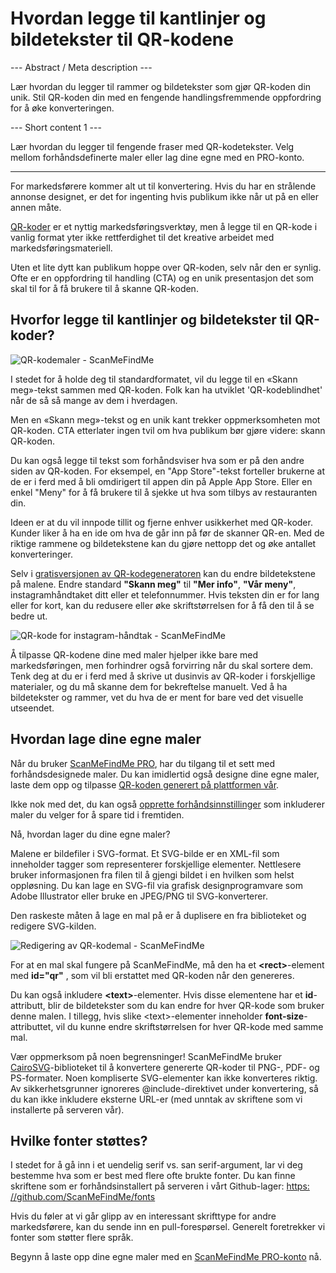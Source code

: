 <h1>Hvordan legge til kantlinjer og bildetekster til QR-kodene</h1>

--- Abstract / Meta description ---

Lær hvordan du legger til rammer og bildetekster som gjør QR-koden din unik. Stil QR-koden din med en fengende handlingsfremmende oppfordring for å øke konverteringen.

--- Short content 1 ---

Lær hvordan du legger til fengende fraser med QR-kodetekster. Velg mellom forhåndsdefinerte maler eller lag dine egne med en PRO-konto.

----------

<p>For markedsførere kommer alt ut til konvertering. Hvis du har en strålende annonse designet, er det for ingenting hvis publikum ikke når ut på en eller annen måte.</p>

<p><a href="#static:url">QR-koder</a> er et nyttig markedsføringsverktøy, men å legge til en QR-kode i vanlig format yter ikke rettferdighet til det kreative arbeidet med markedsføringsmateriell.</p>

<p>Uten et lite dytt kan publikum hoppe over QR-koden, selv når den er synlig. Ofte er en oppfordring til handling (CTA) og en unik presentasjon det som skal til for å få brukere til å skanne QR-koden.</p>

<h2>Hvorfor legge til kantlinjer og bildetekster til QR-koder?</h2>

<p class="imageholder">
    <img src="https://media.scanmefindme.com/blog/about_templates/files/img 1 - templates.png"
        alt="QR-kodemaler - ScanMeFindMe">
</p>

<p>I stedet for å holde deg til standardformatet, vil du legge til en «Skann meg»-tekst sammen med QR-koden. Folk kan ha utviklet 'QR-kodeblindhet' når de så så mange av dem i hverdagen. </p>

<p>Men en «Skann meg»-tekst og en unik kant trekker oppmerksomheten mot QR-koden. CTA etterlater ingen tvil om hva publikum bør gjøre videre: skann QR-koden. </p>

<p>Du kan også legge til tekst som forhåndsviser hva som er på den andre siden av QR-koden. For eksempel, en "App Store"-tekst forteller brukerne at de er i ferd med å bli omdirigert til appen din på Apple App Store. Eller en enkel "Meny" for å få brukere til å sjekke ut hva som tilbys av restauranten din.</p>

<p>Ideen er at du vil innpode tillit og fjerne enhver usikkerhet med QR-koder. Kunder liker å ha en ide om hva de går inn på før de skanner QR-en. Med de riktige rammene og bildetekstene kan du gjøre nettopp det og øke antallet konverteringer.</p>

<p>Selv i <a href="#static:url">gratisversjonen av QR-kodegeneratoren</a> kan du endre bildetekstene på malene. Endre standard <strong>"Skann meg"</strong> til <strong>"Mer info"</strong>, <strong>"Vår meny"</strong>, instagramhåndtaket ditt eller et telefonnummer. Hvis teksten din er for lang eller for kort, kan du redusere eller øke skriftstørrelsen for å få den til å se bedre ut.</p>

<p class="imageholder">
    <img src="https://media.scanmefindme.com/blog/about_templates/files/img 2 - qr code instagram.png"
        alt="QR-kode for instagram-håndtak - ScanMeFindMe">
</p>

<p>Å tilpasse QR-kodene dine med maler hjelper ikke bare med markedsføringen, men forhindrer også forvirring når du skal sortere dem. Tenk deg at du er i ferd med å skrive ut dusinvis av QR-koder i forskjellige materialer, og du må skanne dem for bekreftelse manuelt. Ved å ha bildetekster og rammer, vet du hva de er ment for bare ved det visuelle utseendet.</p>

<h2>Hvordan lage dine egne maler</h2>

<p>Når du bruker <a href="#pro">ScanMeFindMe PRO</a>, har du tilgang til et sett med forhåndsdesignede maler. Du kan imidlertid også designe dine egne maler, laste dem opp og tilpasse <a href="#static:url">QR-koden generert på plattformen vår</a>.</p>

<p>Ikke nok med det, du kan også <a href="#article:about_presets">opprette forhåndsinnstillinger</a> som inkluderer maler du velger for å spare tid i fremtiden. </p>

<p>Nå, hvordan lager du dine egne maler?</p>

<p>Malene er bildefiler i SVG-format. Et SVG-bilde er en XML-fil som inneholder tagger som representerer forskjellige elementer. Nettlesere bruker informasjonen fra filen til å gjengi bildet i en hvilken som helst oppløsning. Du kan lage en SVG-fil via grafisk designprogramvare som Adobe Illustrator eller bruke en JPEG/PNG til SVG-konverterer.</p>

<p>Den raskeste måten å lage en mal på er å duplisere en fra biblioteket og redigere SVG-kilden.</p>

<p class="imageholder">
    <img src="https://media.scanmefindme.com/blog/about_templates/files/img 3 - edit svg template.png"
        alt="Redigering av QR-kodemal - ScanMeFindMe">
</p>

<p>For at en mal skal fungere på ScanMeFindMe, må den ha et <strong class="notranslate">&lt;rect&gt;</strong>-element med <strong class="notranslate">id="qr"</strong> , som vil bli erstattet med QR-koden når den genereres.</p>

<p>Du kan også inkludere <strong class="notranslate">&lt;text&gt;</strong>-elementer. Hvis disse elementene har et <strong class="notranslate">id</strong>-attributt, blir de bildetekster som du kan endre for hver QR-kode som bruker denne malen. I tillegg, hvis slike <span class="notranslate">&lt;text&gt;</span>-elementer inneholder <strong class="notranslate">font-size</strong>-attributtet, vil du kunne endre skriftstørrelsen for hver QR-kode med samme mal.</p>

<p>Vær oppmerksom på noen begrensninger! ScanMeFindMe bruker <a href="https://cairosvg.org/" class="smfm-externallink">CairoSVG</a>-biblioteket til å konvertere genererte QR-koder til PNG-, PDF- og PS-formater. Noen kompliserte SVG-elementer kan ikke konverteres riktig. Av sikkerhetsgrunner ignoreres @include-direktivet under konvertering, så du kan ikke inkludere eksterne URL-er (med unntak av skriftene som vi installerte på serveren vår).</p>

<h2>Hvilke fonter støttes? </h2>

<p>I stedet for å gå inn i et uendelig serif vs. san serif-argument, lar vi deg bestemme hva som er best med flere ofte brukte fonter. Du kan finne skriftene som er forhåndsinstallert på serveren i vårt Github-lager: <a href="https://github.com/ScanMeFindMe/fonts" class="smfm-externallink" target="_blank">https: //github.com/ScanMeFindMe/fonts</a></p>

<p>Hvis du føler at vi går glipp av en interessant skrifttype for andre markedsførere, kan du sende inn en pull-forespørsel. Generelt foretrekker vi fonter som støtter flere språk.</p>

<p>Begynn å laste opp dine egne maler med en <a href="#pro">ScanMeFindMe PRO-konto</a> nå.</p>
